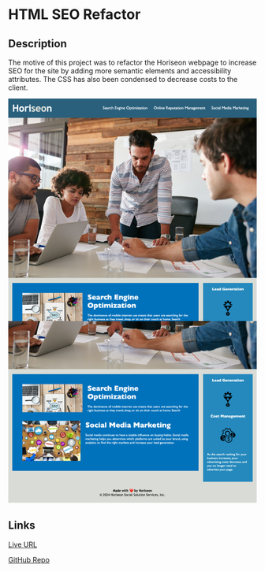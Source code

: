 # HTML SEO Refactor

## Description

The motive of this project was to refactor the Horiseon webpage to increase SEO for the site by adding more semantic elements and accessibility attributes. The CSS has also been condensed to decrease costs to the client.


![alt text](assets/images/screenshot.png)

## Links

[Live URL](https://lllewell.github.io/html-seo-refactor/)

[GitHub Repo](https://github.com/lllewell/html-seo-refactor)
